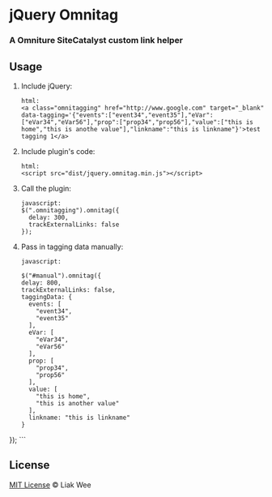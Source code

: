 # jQuery Omnitag

### A Omniture SiteCatalyst custom link helper


## Usage

1. Include jQuery:

	```  
    html:    
	<a class="omnitagging" href="http://www.google.com" target="_blank" data-tagging='{"events":["event34","event35"],"eVar":["eVar34","eVar56"],"prop":["prop34","prop56"],"value":["this is home","this is anothe value"],"linkname":"this is linkname"}'>test tagging 1</a>
	```

2. Include plugin's code:

	```  
    html:
	<script src="dist/jquery.omnitag.min.js"></script>
	```

3. Call the plugin:

	```  
    javascript:  
	$(".omnitagging").omnitag({	  
      delay: 300,
      trackExternalLinks: false
    });
	```

4. Pass in tagging data manually:

	```  
   javascript:  
    
	$("#manual").omnitag({
    delay: 800,
    trackExternalLinks: false,
    taggingData: {
      events: [
        "event34",
        "event35"
      ],
      eVar: [
        "eVar34",
        "eVar56"
      ],
      prop: [
        "prop34",
        "prop56"
      ],
      value: [
        "this is home",
        "this is another value"
      ],
      linkname: "this is linkname"
    }
  });
	```

## License

[MIT License](http://zenorocha.mit-license.org/) © Liak Wee
